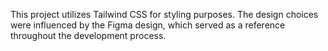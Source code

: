 This project utilizes Tailwind CSS for styling purposes. The design choices were influenced by the Figma design, which served as a reference throughout the development process.
